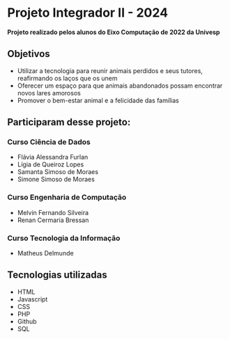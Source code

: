 # Projeto Integrador II - 2024

**Projeto realizado pelos alunos do Eixo Computação de 2022 da Univesp**

## Objetivos

* Utilizar a tecnologia para reunir animais perdidos e seus tutores, reafirmando os laços que os unem
* Oferecer um espaço para que animais abandonados possam encontrar novos lares amorosos
* Promover o bem-estar animal e a felicidade das famílias

## Participaram desse projeto:


### Curso Ciência de Dados

* Flávia Alessandra Furlan
* Lígia de Queiroz Lopes
* Samanta Simoso de Moraes
* Simone Simoso de Moraes


### Curso Engenharia de Computação

* Melvin Fernando Silveira
* Renan Cermaria Bressan


### Curso Tecnologia da Informação

* Matheus Delmunde

## Tecnologias utilizadas

* HTML
* Javascript
* CSS
* PHP
* Github
* SQL
